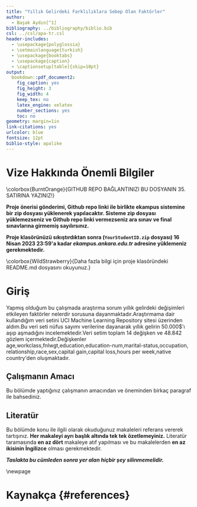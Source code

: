 ```yaml
---
title: "Yıllık Gelirdeki Farklılıklara Sebep Olan Faktörler"
author: 
  - Başak Aydın[^1]
bibliography: ../bibliography/biblio.bib
csl: ../csl/apa-tr.csl
header-includes:
  - \usepackage{polyglossia}
  - \setmainlanguage{turkish}
  - \usepackage{booktabs}
  - \usepackage{caption} 
  - \captionsetup[table]{skip=10pt}
output:
  bookdown::pdf_document2:
    fig_caption: yes
    fig_height: 3
    fig_width: 4
    keep_tex: no
    latex_engine: xelatex
    number_sections: yes
    toc: no
geometry: margin=1in
link-citations: yes
urlcolor: blue
fontsize: 12pt
biblio-style: apalike
---
```



<!-- ======================================================================= -->
<!-- ============================== NOTLAR ================================= -->
<!-- ======================================================================= -->
[^1]: 21080560, [Github Repo](https://github.com/basakaaydin/arasinavodevi)

# Vize Hakkında Önemli Bilgiler

\colorbox{BurntOrange}{GITHUB REPO BAĞLANTINIZI BU DOSYANIN 35. SATIRINA YAZINIZ!}

**Proje önerisi gönderimi, Github repo linki ile birlikte ekampus sistemine bir zip dosyası yüklenerek yapılacaktır. Sisteme zip dosyası yüklemezseniz ve Github repo linki vermezseniz ara sınav ve final sınavlarına girmemiş sayılırsınız.**

**Proje klasörünüzü sıkıştırdıktan sonra (`YourStudentID.zip` dosyası) 16 Nisan 2023 23:59'a kadar *ekampus.ankara.edu.tr* adresine yüklemeniz gerekmektedir.**

\colorbox{WildStrawberry}{Daha fazla bilgi için proje klasöründeki README.md dosyasını okuyunuz.}

# Giriş
 Yapmış olduğum bu çalışmada araştırma sorum yıllık gelirdeki değişimleri etkileyen faktörler nelerdir sorusuna dayanmaktadır.Araştırmama dair kullandığım veri setini UCI Machine Learning Repository sitesi üzerinden aldım.Bu veri seti nüfus sayımı verilerine dayanarak yıllık gelirin 50.000$'ı aşıp aşmadığını incelemektedir.Veri setim toplam 14 değişken ve 48.842 gözlem içermektedir.Değişkenler age,workclass,fnlwgt,education,education-num,marital-status,occupation,
relationship,race,sex,capital gain,capital loss,hours per week,native country'den oluşmaktadır. 


## Çalışmanın Amacı
Bu bölümde yaptığınız çalışmanın amacından ve öneminden birkaç paragraf ile bahsediniz.

## Literatür 
Bu bölümde konu ile ilgili olarak okuduğunuz makaleleri referans vererek tartışınız. **Her makaleyi ayrı başlık altında tek tek özetlemeyiniz.** Literatür taramasında **en az dört** makaleye atıf yapılması ve bu makalelerden **en az ikisinin İngilizce** olması gerekmektedir.


**_Taslakta bu cümleden sonra yer alan hiçbir şey silinmemelidir._**

\newpage
# Kaynakça {#references}
<div id="refs"></div>


